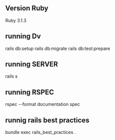 ## Version Ruby
Ruby 3.1.3

## running Dv
rails db:setup
rails db:migrate
rails db:test:prepare

## running SERVER
rails s

## running RSPEC
rspec --format documentation spec

## runnig rails best practices
bundle exec rails_best_practices .
